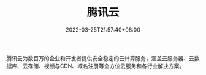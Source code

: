 ﻿---
weight: 
title: "腾讯云"
description: "腾讯云为数百万的企业和开发者提供安全稳定的云计算服务，涵盖云服务器、云数据库、云存储、视频与CDN、域名注册等全方位云服务和各行业解决方案。"
date: 2022-03-25T21:57:40+08:00
lastmod: 2022-03-25T16:45:40+08:00
draft: false
authors: ["Metabd"]
featuredImage: "592.jpeg"
link: "https://cloud.tencent.com/"
tags: ["腾讯云","云计算"]
categories: ["navigation"]
navigation: ["云计算"]
lightgallery: true
toc: true
pinned: false
recommend: false
recommend1: false
---
腾讯云为数百万的企业和开发者提供安全稳定的云计算服务，涵盖云服务器、云数据库、云存储、视频与CDN、域名注册等全方位云服务和各行业解决方案。
